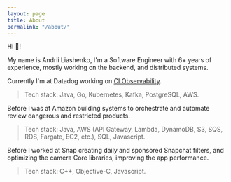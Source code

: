 ```yaml
---
layout: page
title: About
permalink: "/about/"
---
```


Hi 👋! 

My name is Andrii Liashenko, I'm a Software Engineer with 6+ years of experience, mostly working on the backend, and distributed systems. 

Currently I'm at Datadog working on [CI Observability](https://www.datadoghq.com/product/ci-cd-monitoring/).
>Tech stack: Java, Go, Kubernetes, Kafka, PostgreSQL, AWS.

Before I was at Amazon building systems to orchestrate and automate review dangerous and restricted products.
>Tech stack: Java, AWS (API Gateway, Lambda, DynamoDB, S3, SQS, RDS, Fargate, EC2, etc.), SQL,  Javascript.

Before I worked at Snap creating daily and sponsored Snapchat filters, and optimizing the camera Core libraries, improving the app performance.
>Tech stack: C++, Objective-C, Javascript.